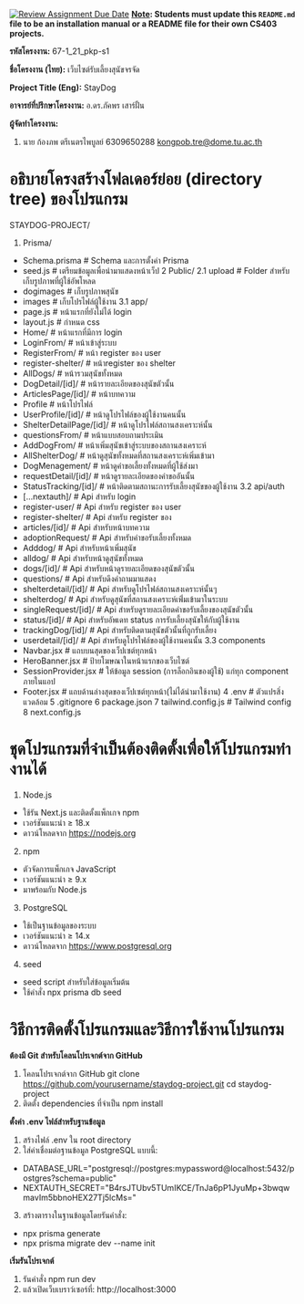 [![Review Assignment Due Date](https://classroom.github.com/assets/deadline-readme-button-22041afd0340ce965d47ae6ef1cefeee28c7c493a6346c4f15d667ab976d596c.svg)](https://classroom.github.com/a/w8H8oomW)
**<ins>Note</ins>: Students must update this `README.md` file to be an installation manual or a README file for their own CS403 projects.**

**รหัสโครงงาน:**  67-1_21_pkp-s1

**ชื่อโครงงาน (ไทย):**  เว็บไซต์รับเลี้ยงสุนัขจรจัด

**Project Title (Eng):**  StayDog

**อาจารย์ที่ปรึกษาโครงงาน:**  อ.ดร.ภัคพร เสาร์ฝั้น

**ผู้จัดทำโครงงาน:** 
1. นาย ก้องภพ ตรีเนตรไพบูลย์  6309650288 kongpob.tre@dome.tu.ac.th


# อธิบายโครงสร้างโฟลเดอร์ย่อย (directory tree) ของโปรแกรม
STAYDOG-PROJECT/
1. Prisma/
- Schema.prisma # Schema และการตั้งค่า Prisma
- seed.js # เตรียมข้อมูลเพื่อนำมาแสดงหน้าเว็ป
2 Public/
2.1 upload # Folder สำหรับเก็บรูปภาพที่ผู้ใช้อัพโหลด
- dogimages # เก็บรูปภาพสุนัข
- images # เก็บโปรไฟล์ผู้ใช้งาน
3.1 app/
- page.js # หน้าแรกที่ยังไม่ได้ login
- layout.js # กำหนด css
- Home/ # หน้าแรกที่มีการ login
- LoginFrom/ # หน้าเข้าสู่ระบบ
- RegisterFrom/ # หน้า register ของ user
- register-shelter/ # หน้าregister ของ shelter
- AllDogs/ # หน้ารวมสุนัขทั้งหมด
- DogDetail/[id]/ # หน้ารายละเอียดของสุนัขตัวนั้น
- ArticlesPage/[id]/ # หน้าบทความ
- Profile # หน้าโปรไฟล์
- UserProfile/[id]/ # หน้าดูโปรไฟล์ของผู้ใช้งานคนนั้น
- ShelterDetailPage/[id]/ # หน้าดูโปรไฟล์สถานสงเคราะห์นั้น
- questionsFrom/ # หน้าแบบสอบถามประเมิน
- AddDogFrom/ # หน้าเพิ่มสุนัขเข้าสู่ระบบของสถานสงเคราะห์
- AllShelterDog/ # หน้าดูสุนัขทั้งหมดที่สถานสงเคราะห์เพิ่มเข้ามา
- DogMenagement/ # หน้าดูคำขอเลี้ยงทั้งหมดที่ผู้ใช้ส่งมา
- requestDetail/[id]/ # หน้าดูรายละเอียดของคำขออันนั้น
- StatusTracking/[id]/ # หน้าติดตามสถานะการรับเลี้ยงสุนัขของผู้ใช้งาน
3.2 api/auth
- [...nextauth]/ # Api สำหรับ login
- register-user/ # Api สำหรับ register ของ user
- register-shelter/ # Api สำหรับ register ของ 
- articles/[id]/  # Api สำหรับหน้าบทความ
- adoptionRequest/ # Api สำหรับคำขอรับเลี้ยงทั้งหมด
- Adddog/ # Api สำหรับหน้าเพิ่มสุนัข
- alldog/ # Api สำหรับหน้าดูสุนัขทั้งหมด
- dogs/[id]/ # Api สำหรับหน้าดูรายละเอียดของสุนัขตัวนั้น
- questions/ # Api สำหรับดึงคำถามมาแสดง
- shelterdetail/[id]/ # Api สำหรับดูโปรไฟล์สถานสงเคราะห์นั้นๆ
- shelterdog/ # Api สำหรับดูสุนัขที่สถานสงเคราะห์เพิ่่มเข้ามาในระบบ
- singleRequest/[id]/ # Api สำหรับดูรายละเอียดคำขอรับเลี้ยงของสุนัขตัวนั้น
- status/[id]/ # Api สำหรับอัพเดท status การรับเลี้ยงสุนัขให้กับผู้ใช้งาน
- trackingDog/[id]/ # Api สำหรับติดตามสุนัขตัวนั้นที่ถูกรับเลี้ยง
- userdetail/[id]/ # Api สำหรับดูโปรไฟล์ของผู้ใช้งานคนนั้น
3.3 components
- Navbar.jsx # แถบบนสุดของเว็ปเซต์ทุกหน้า
- HeroBanner.jsx # ป้ายโฆษณาในหน้าแรกของเว็บไซต์
- SessionProvider.jsx #  ให้ข้อมูล session (การล็อกอินของผู้ใช้) แก่ทุก component ภายในแอป
- Footer.jsx # แถบด้านล่างสุดของเว็ปเซต์ทุกหน้า(ไม่ได้นำมาใช้งาน)
4 .env # ตัวแปรสิ่งแวดล้อม
5 .gitignore
6 package.json
7 tailwind.config.js # Tailwind config
8 next.config.js 
# ชุดโปรแกรมที่จําเป็นต้องติดตั้งเพื่อให้โปรแกรมทํางานได้

1. Node.js
- ใช้รัน Next.js และติดตั้งแพ็กเกจ npm
- เวอร์ชันแนะนำ ≥ 18.x
- ดาวน์โหลดจาก https://nodejs.org
2. npm
- ตัวจัดการแพ็กเกจ JavaScript
- เวอร์ชันแนะนำ ≥ 9.x   
- มาพร้อมกับ Node.js
3. PostgreSQL
- ใช้เป็นฐานข้อมูลของระบบ
- เวอร์ชันแนะนำ ≥ 14.x 
- ดาวน์โหลดจาก https://www.postgresql.org 
4. seed
- seed script สำหรับใส่ข้อมูลเริ่มต้น
- ใช้คำสั่ง npx prisma db seed
  
# วิธีการติดตั้งโปรแกรมและวิธีการใช้งานโปรแกรม

**ต้องมี Git	สำหรับโคลนโปรเจกต์จาก GitHub** 
1. โคลนโปรเจกต์จาก GitHub
git clone https://github.com/yourusername/staydog-project.git
cd staydog-project
2. ติดตั้ง dependencies ที่จำเป็น
npm install

**ตั้งค่า .env ไฟล์สำหรับฐานข้อมูล** 
1. สร้างไฟล์ .env ใน root directory
2. ใส่ค่าเชื่อมต่อฐานข้อมูล PostgreSQL แบบนี้:
- DATABASE_URL="postgresql://postgres:mypassword@localhost:5432/postgres?schema=public"
- NEXTAUTH_SECRET="B4rsJTUbv5TUmIKCE/TnJa6pP1JyuMp+3bwqwmavIm5bbnoHEX27Tj5lcMs="
3. สร้างตารางในฐานข้อมูลโดยรันคำสั่ง:
- npx prisma generate
- npx prisma migrate dev --name init

**เริ่มรันโปรเจกต์** 
1. รันคำสั่ง npm run dev
2. แล้วเปิดเว็บเบราว์เซอร์ที่: http://localhost:3000
